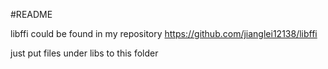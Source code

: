 #README

libffi could be found in my repository https://github.com/jianglei12138/libffi

just put files under libs to this folder 